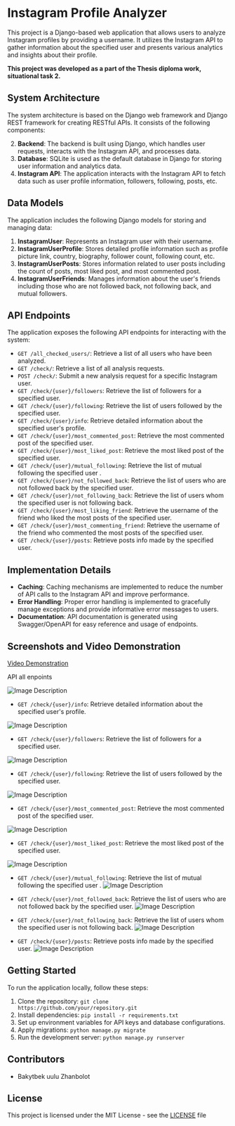 # Instagram Profile Analyzer

This project is a Django-based web application that allows users to analyze Instagram profiles by providing a username. It utilizes the Instagram API to gather information about the specified user and presents various analytics and insights about their profile.

**This project was developed as a part of the Thesis diploma work, situational task 2.**


## System Architecture

The system architecture is based on the Django web framework and Django REST framework for creating RESTful APIs. It consists of the following components:

2. **Backend**: The backend is built using Django, which handles user requests, interacts with the Instagram API, and processes data.
3. **Database**: SQLite is used as the default database in Django for storing user information and analytics data.
4. **Instagram API**: The application interacts with the Instagram API to fetch data such as user profile information, followers, following, posts, etc.

## Data Models

The application includes the following Django models for storing and managing data:

1. **InstagramUser**: Represents an Instagram user with their username.
2. **InstagramUserProfile**: Stores detailed profile information such as profile picture link, country, biography, follower count, following count, etc.
3. **InstagramUserPosts**: Stores information related to user posts including the count of posts, most liked post, and most commented post.
4. **InstagramUserFriends**: Manages information about the user's friends including those who are not followed back, not following back, and mutual followers.

## API Endpoints

The application exposes the following API endpoints for interacting with the system:

- `GET /all_checked_users/`: Retrieve a list of all users who have been analyzed.
- `GET /check/`: Retrieve a list of all analysis requests.
- `POST /check/`: Submit a new analysis request for a specific Instagram user.
- `GET /check/{user}/followers`: Retrieve the list of followers for a specified user.
- `GET /check/{user}/following`: Retrieve the list of users followed by the specified user.
- `GET /check/{user}/info`: Retrieve detailed information about the specified user's profile.
- `GET /check/{user}/most_commented_post`: Retrieve the most commented post of the specified user.
- `GET /check/{user}/most_liked_post`: Retrieve the most liked post of the specified user.
- `GET /check/{user}/mutual_following`: Retrieve the list of mutual following the specified user .
- `GET /check/{user}/not_followed_back`: Retrieve the list of users who are not followed back by the specified user.
- `GET /check/{user}/not_following_back`: Retrieve the list of users whom the specified user is not following back.
- `GET /check/{user}/most_liking_friend`: Retrieve the username of the friend who liked the most posts of the specified user.
- `GET /check/{user}/most_commenting_friend`: Retrieve the username of the friend who commented the most posts of the specified user.
- `GET /check/{user}/posts`: Retrieve posts info made by the specified user.

## Implementation Details

- **Caching**: Caching mechanisms are implemented to reduce the number of API calls to the Instagram API and improve performance.
- **Error Handling**: Proper error handling is implemented to gracefully manage exceptions and provide informative error messages to users.
- **Documentation**: API documentation is generated using Swagger/OpenAPI for easy reference and usage of endpoints.

## Screenshots and Video Demonstration

[Video Demonstration](https://drive.google.com/drive/u/0/folders/1CAEaqrNKoDaMBcWxZbluy9pv_HquZ1q3)

API all enpoints

![Image Description](https://github.com/kaydurgu/insta_analysis/blob/main/imgs/Screenshot_11.png)

- `GET /check/{user}/info`: Retrieve detailed information about the specified user's profile.

![Image Description](https://github.com/kaydurgu/insta_analysis/blob/main/imgs/Screenshot_12.png)

- `GET /check/{user}/followers`: Retrieve the list of followers for a specified user.

![Image Description](https://github.com/kaydurgu/insta_analysis/blob/main/imgs/Screenshot_13.png)

- `GET /check/{user}/following`: Retrieve the list of users followed by the specified user.

![Image Description](https://github.com/kaydurgu/insta_analysis/blob/main/imgs/Screenshot_14.png)

- `GET /check/{user}/most_commented_post`: Retrieve the most commented post of the specified user.

![Image Description](https://github.com/kaydurgu/insta_analysis/blob/main/imgs/Screenshot_15.png)

- `GET /check/{user}/most_liked_post`: Retrieve the most liked post of the specified user.

![Image Description](https://github.com/kaydurgu/insta_analysis/blob/main/imgs/Screenshot_16.png)

- `GET /check/{user}/mutual_following`: Retrieve the list of mutual following the specified user .
![Image Description](https://github.com/kaydurgu/insta_analysis/blob/main/imgs/Screenshot_17.png)


- `GET /check/{user}/not_followed_back`: Retrieve the list of users who are not followed back by the specified user.
![Image Description](https://github.com/kaydurgu/insta_analysis/blob/main/imgs/Screenshot_18.png)

- `GET /check/{user}/not_following_back`: Retrieve the list of users whom the specified user is not following back.
![Image Description](https://github.com/kaydurgu/insta_analysis/blob/main/imgs/Screenshot_19.png)

- `GET /check/{user}/posts`: Retrieve posts info made by the specified user.
![Image Description](https://github.com/kaydurgu/insta_analysis/blob/main/imgs/Screenshot_20.png)

## Getting Started

To run the application locally, follow these steps:

1. Clone the repository: `git clone https://github.com/your/repository.git`
2. Install dependencies: `pip install -r requirements.txt`
3. Set up environment variables for API keys and database configurations.
4. Apply migrations: `python manage.py migrate`
5. Run the development server: `python manage.py runserver`

## Contributors

- Bakytbek uulu Zhanbolot

## License

This project is licensed under the MIT License - see the [LICENSE](LICENSE) file
